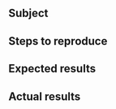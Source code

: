 ## Subject


<!--
    Give here as many details as possible.
    Next sections are for ERRORS only.
-->

## Steps to reproduce

## Expected results

## Actual results